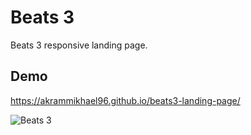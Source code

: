 
# Beats 3 

Beats 3 responsive  landing page.


## Demo

https://akrammikhael96.github.io/beats3-landing-page/

![Beats 3](https://github.com/akrammikhael96/beats3-landing-page/blob/master/preview.png?raw=true)


